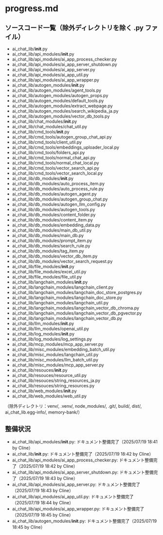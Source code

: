 # progress.md

## ソースコード一覧（除外ディレクトリを除く .py ファイル）

- ai_chat_lib/__init__.py
- ai_chat_lib/api_modules/__init__.py
- ai_chat_lib/api_modules/ai_app_process_checker.py
- ai_chat_lib/api_modules/ai_app_server_shutdown.py
- ai_chat_lib/api_modules/ai_app_server.py
- ai_chat_lib/api_modules/ai_app_util.py
- ai_chat_lib/api_modules/ai_app_wrapper.py
- ai_chat_lib/autogen_modules/__init__.py
- ai_chat_lib/autogen_modules/agent_tools.py
- ai_chat_lib/autogen_modules/autogen_props.py
- ai_chat_lib/autogen_modules/default_tools.py
- ai_chat_lib/autogen_modules/extract_webpage.py
- ai_chat_lib/autogen_modules/search_wikipedia_ja.py
- ai_chat_lib/autogen_modules/vector_db_tools.py
- ai_chat_lib/chat_modules/__init__.py
- ai_chat_lib/chat_modules/chat_util.py
- ai_chat_lib/cmd_tools/__init__.py
- ai_chat_lib/cmd_tools/autogen_group_chat_api.py
- ai_chat_lib/cmd_tools/client_util.py
- ai_chat_lib/cmd_tools/embeddings_uploader_local.py
- ai_chat_lib/cmd_tools/folders_api.py
- ai_chat_lib/cmd_tools/normal_chat_api.py
- ai_chat_lib/cmd_tools/normal_chat_local.py
- ai_chat_lib/cmd_tools/vector_search_api.py
- ai_chat_lib/cmd_tools/vector_search_local.py
- ai_chat_lib/db_modules/__init__.py
- ai_chat_lib/db_modules/auto_process_item.py
- ai_chat_lib/db_modules/auto_process_rule.py
- ai_chat_lib/db_modules/autogen_agent.py
- ai_chat_lib/db_modules/autogen_group_chat.py
- ai_chat_lib/db_modules/autogen_llm_config.py
- ai_chat_lib/db_modules/autogen_tools.py
- ai_chat_lib/db_modules/content_folder.py
- ai_chat_lib/db_modules/content_item.py
- ai_chat_lib/db_modules/embedding_data.py
- ai_chat_lib/db_modules/main_db_util.py
- ai_chat_lib/db_modules/main_db.py
- ai_chat_lib/db_modules/prompt_item.py
- ai_chat_lib/db_modules/search_rule.py
- ai_chat_lib/db_modules/tag_item.py
- ai_chat_lib/db_modules/vector_db_item.py
- ai_chat_lib/db_modules/vector_search_request.py
- ai_chat_lib/file_modules/__init__.py
- ai_chat_lib/file_modules/excel_util.py
- ai_chat_lib/file_modules/file_util.py
- ai_chat_lib/langchain_modules/__init__.py
- ai_chat_lib/langchain_modules/langchain_client.py
- ai_chat_lib/langchain_modules/langchain_doc_store_postgres.py
- ai_chat_lib/langchain_modules/langchain_doc_store.py
- ai_chat_lib/langchain_modules/langchain_util.py
- ai_chat_lib/langchain_modules/langchain_vector_db_chroma.py
- ai_chat_lib/langchain_modules/langchain_vector_db_pgvector.py
- ai_chat_lib/langchain_modules/langchain_vector_db.py
- ai_chat_lib/llm_modules/__init__.py
- ai_chat_lib/llm_modules/openai_util.py
- ai_chat_lib/log_modules/__init__.py
- ai_chat_lib/log_modules/log_settings.py
- ai_chat_lib/mcp_modules/mcp_app_server.py
- ai_chat_lib/misc_modules/embedding_batch_util.py
- ai_chat_lib/misc_modules/langchain_util.py
- ai_chat_lib/misc_modules/llm_batch_util.py
- ai_chat_lib/misc_modules/mcp_app_server.py
- ai_chat_lib/resouces/__init__.py
- ai_chat_lib/resouces/resource_util.py
- ai_chat_lib/resouces/string_resources_ja.py
- ai_chat_lib/resouces/string_resources.py
- ai_chat_lib/web_modules/__init__.py
- ai_chat_lib/web_modules/web_util.py

（除外ディレクトリ：venv/, .venv/, node_modules/, .git/, build/, dist/, ai_chat_lib.egg-info/, memory-bank/）

## 整備状況

- ai_chat_lib/api_modules/__init__.py: ドキュメント整備完了（2025/07/19 18:41 by Cline）
- ai_chat_lib/__init__.py: ドキュメント整備完了（2025/07/19 18:42 by Cline）
- ai_chat_lib/api_modules/ai_app_process_checker.py: ドキュメント整備完了（2025/07/19 18:42 by Cline）
- ai_chat_lib/api_modules/ai_app_server_shutdown.py: ドキュメント整備完了（2025/07/19 18:43 by Cline）
- ai_chat_lib/api_modules/ai_app_server.py: ドキュメント整備完了（2025/07/19 18:43 by Cline）
- ai_chat_lib/api_modules/ai_app_util.py: ドキュメント整備完了（2025/07/19 18:44 by Cline）
- ai_chat_lib/api_modules/ai_app_wrapper.py: ドキュメント整備完了（2025/07/19 18:45 by Cline）
- ai_chat_lib/autogen_modules/__init__.py: ドキュメント整備完了（2025/07/19 18:45 by Cline）
